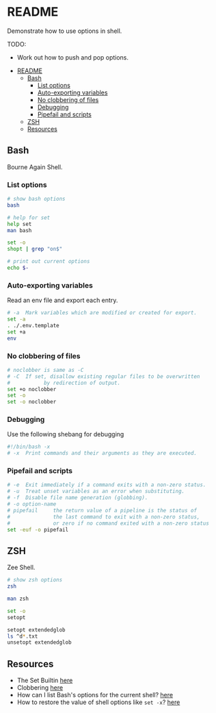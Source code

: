# README

Demonstrate how to use options in shell.  

TODO:

* Work out how to push and pop options.  

- [README](#readme)
  - [Bash](#bash)
    - [List options](#list-options)
    - [Auto-exporting variables](#auto-exporting-variables)
    - [No clobbering of files](#no-clobbering-of-files)
    - [Debugging](#debugging)
    - [Pipefail and scripts](#pipefail-and-scripts)
  - [ZSH](#zsh)
  - [Resources](#resources)

## Bash

Bourne Again Shell.  

### List options

```sh
# show bash options
bash

# help for set
help set
man bash

set -o
shopt | grep "on$"
```

```sh
# print out current options
echo $- 
```

### Auto-exporting variables  

Read an env file and export each entry.  

```sh
# -a  Mark variables which are modified or created for export.
set -a
. ./.env.template
set +a
env
```

### No clobbering of files  

```sh
# noclobber is same as -C
# -C  If set, disallow existing regular files to be overwritten
#           by redirection of output.
set +o noclobber
set -o 
set -o noclobber
```

### Debugging

Use the following shebang for debugging  

```sh
#!/bin/bash -x
# -x  Print commands and their arguments as they are executed.
```

### Pipefail and scripts

```sh
# -e  Exit immediately if a command exits with a non-zero status.
# -u  Treat unset variables as an error when substituting.
# -f  Disable file name generation (globbing).
# -o option-name
# pipefail     the return value of a pipeline is the status of
#              the last command to exit with a non-zero status,
#              or zero if no command exited with a non-zero status
set -euf -o pipefail
```

## ZSH

Zee Shell.  

```sh
# show zsh options
zsh 

man zsh

set -o
setopt  
```

```sh
setopt extendedglob
ls ^d*.txt
unsetopt extendedglob
```

## Resources

* The Set Builtin [here](https://www.gnu.org/software/bash/manual/html_node/The-Set-Builtin.html)  
* Clobbering [here](https://en.wikipedia.org/wiki/Clobbering)  
* How can I list Bash's options for the current shell? [here](https://unix.stackexchange.com/questions/210158/how-can-i-list-bashs-options-for-the-current-shell)  
* How to restore the value of shell options like `set -x`? [here](https://unix.stackexchange.com/questions/310957/how-to-restore-the-value-of-shell-options-like-set-x)  
